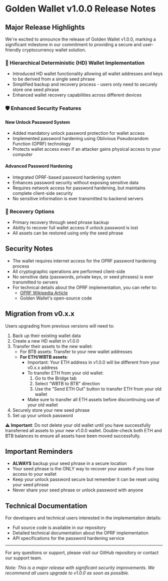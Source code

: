 # Golden Wallet v1.0.0 Release Notes

## Major Release Highlights

We're excited to announce the release of Golden Wallet v1.0.0, marking a significant milestone in our commitment to providing a secure and user-friendly cryptocurrency wallet solution.

### 🔐 Hierarchical Deterministic (HD) Wallet Implementation
- Introduced HD wallet functionality allowing all wallet addresses and keys to be derived from a single seed phrase
- Simplified backup and recovery process - users only need to securely store one seed phrase
- Enhanced wallet recovery capabilities across different devices

### 🛡️ Enhanced Security Features

#### New Unlock Password System
- Added mandatory unlock password protection for wallet access
- Implemented password hardening using Oblivious Pseudorandom Function (OPRF) technology
- Protects wallet access even if an attacker gains physical access to your computer

#### Advanced Password Hardening
- Integrated OPRF-based password hardening system
- Enhances password security without exposing sensitive data
- Requires network access for password hardening, but maintains complete client-side security
- No sensitive information is ever transmitted to backend servers

### 🔄 Recovery Options
- Primary recovery through seed phrase backup
- Ability to recover full wallet access if unlock password is lost
- All assets can be restored using only the seed phrase

## Security Notes

- The wallet requires internet access for the OPRF password hardening process
- All cryptographic operations are performed client-side
- No sensitive data (passwords, private keys, or seed phrases) is ever transmitted to servers
- For technical details about the OPRF implementation, you can refer to:
  - [OPRF Wikipedia Article](https://en.wikipedia.org/wiki/Oblivious_pseudorandom_function#Password-based_key_derivation)
  - Golden Wallet's open-source code

## Migration from v0.x.x

Users upgrading from previous versions will need to:
1. Back up their existing wallet data
2. Create a new HD wallet in v1.0.0
3. Transfer their assets to the new wallet:
   - For BTB assets: Transfer to your new wallet addresses
   - **For ETH/WBTB assets**: 
     - Important: Your ETH address in v1.0.0 will be different from your v0.x.x address
     - To transfer ETH from your old wallet:
       1. Go to the Bridge tab
       2. Select "WBTB to BTB" direction
       3. Use the "Send ETH Out" button to transfer ETH from your old wallet
     - Make sure to transfer all ETH assets before discontinuing use of your old wallet
4. Securely store your new seed phrase
5. Set up your unlock password

⚠️ **Important**: Do not delete your old wallet until you have successfully transferred all assets to your new v1.0.0 wallet. Double-check both ETH and BTB balances to ensure all assets have been moved successfully.

## Important Reminders

- **ALWAYS** backup your seed phrase in a secure location
- Your seed phrase is the ONLY way to recover your assets if you lose access to your wallet
- Keep your unlock password secure but remember it can be reset using your seed phrase
- Never share your seed phrase or unlock password with anyone

## Technical Documentation

For developers and technical users interested in the implementation details:
- Full source code is available in our repository
- Detailed technical documentation about the OPRF implementation
- API specifications for the password hardening service

---

For any questions or support, please visit our GitHub repository or contact our support team.

*Note: This is a major release with significant security improvements. We recommend all users upgrade to v1.0.0 as soon as possible.* 